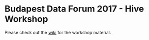 # Budapest Data Forum 2017 - Hive Workshop

Please check out the [wiki](https://github.com/dvoros/df17hive/wiki/Transcript)
for the workshop material.
